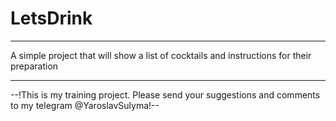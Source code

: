 # LetsDrink

***
A simple project that will show a list of cocktails and instructions for their preparation
***

--!This is my training project. Please send your suggestions and comments to my telegram @YaroslavSulyma!--
